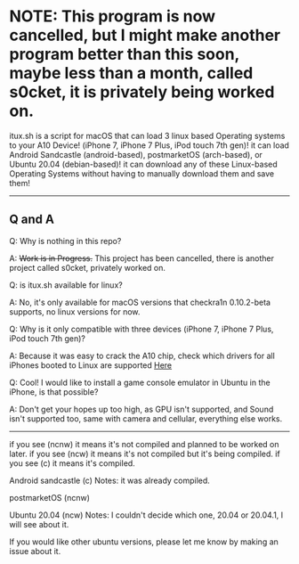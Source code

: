<h1>NOTE: This program is now cancelled, but I might make another program better than this soon, maybe less than a month, called s0cket, it is privately being worked on.</h1>

itux.sh is a script for macOS that can load 3 linux based Operating systems to your A10 Device! (iPhone 7, iPhone 7 Plus, iPod touch 7th gen)! it can load Android Sandcastle (android-based), postmarketOS (arch-based), or Ubuntu 20.04 (debian-based)! it can download any of these Linux-based Operating Systems without having to manually download them and save them!

---
<h2>Q and A</h1>

Q: Why is nothing in this repo?

A: <strike>Work is in Progress.</strike> This project has been cancelled, there is another project called s0cket, privately worked on.

Q: is itux.sh available for linux?

A: No, it's only available for macOS versions that checkra1n 0.10.2-beta supports, no linux versions for now.

Q: Why is it only compatible with three devices (iPhone 7, iPhone 7 Plus, iPod touch 7th gen)?

A: Because it was easy to crack the A10 chip, check which drivers for all iPhones booted to Linux are supported [Here](https://projectsandcastle.org/status/)

Q: Cool! I would like to install a game console emulator in Ubuntu in the iPhone, is that possible?

A: Don't get your hopes up too high, as GPU isn't supported, and Sound isn't supported too, same with camera and cellular, everything else works.

---

if you see (ncnw) it means it's not compiled and planned to be worked on later.
if you see (ncw) it means it's not compiled but it's being compiled.
if you see (c) it means it's compiled.

Android sandcastle (c) Notes: it was already compiled.

postmarketOS (ncnw)

Ubuntu 20.04 (ncw) Notes: I couldn't decide which one, 20.04 or 20.04.1, I will see about it.

If you would like other ubuntu versions, please let me know by making an issue about it.
